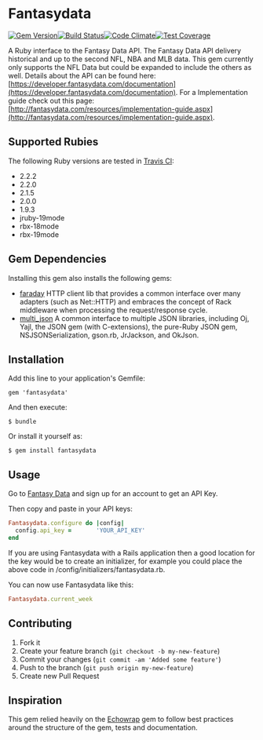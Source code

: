 # Fantasydata

[![Gem Version](https://badge.fury.io/rb/fantasydata.svg)](http://badge.fury.io/rb/fantasydata)[![Build Status](https://travis-ci.org/Drosty/fantasydata.svg?branch=master)](https://travis-ci.org/Drosty/fantasydata)[![Code Climate](https://codeclimate.com/github/Drosty/fantasydata/badges/gpa.svg)](https://codeclimate.com/github/Drosty/fantasydata)[![Test Coverage](https://codeclimate.com/github/Drosty/fantasydata/badges/coverage.svg)](https://codeclimate.com/github/Drosty/fantasydata/coverage)


A Ruby interface to the Fantasy Data API.  The Fantasy Data API delivery historical and up to the second NFL, NBA and MLB data.  This gem currently only supports the NFL Data but could be expanded to include the others as well.  Details about the API can be found here: [https://developer.fantasydata.com/documentation](https://developer.fantasydata.com/documentation).  For a Implementation guide check out this page: [http://fantasydata.com/resources/implementation-guide.aspx](http://fantasydata.com/resources/implementation-guide.aspx).

## Supported Rubies

The following Ruby versions are tested in [Travis CI](https://travis-ci.org/Drosty/fantasydata):
 * 2.2.2
 * 2.2.0
 * 2.1.5
 * 2.0.0
 * 1.9.3
 * jruby-19mode
 * rbx-18mode
 * rbx-19mode

## Gem Dependencies

Installing this gem also installs the following gems:

 - [faraday](https://github.com/lostisland/faraday) HTTP client lib that provides a common interface over many adapters (such as Net::HTTP) and embraces the concept of Rack middleware when processing the request/response cycle.
 - [multi_json](https://github.com/intridea/multi_json) A common interface to multiple JSON libraries, including Oj, Yajl, the JSON gem (with C-extensions), the pure-Ruby JSON gem, NSJSONSerialization, gson.rb, JrJackson, and OkJson.

## Installation

Add this line to your application's Gemfile:

    gem 'fantasydata'

And then execute:

    $ bundle

Or install it yourself as:

    $ gem install fantasydata

## Usage

Go to [Fantasy Data](http://www.fantasydata.com) and sign up for an account to get an API Key.

Then copy and paste in your API keys:

```ruby
Fantasydata.configure do |config|
  config.api_key =       'YOUR_API_KEY'
end
```
If you are using Fantasydata with a Rails application then a good location for the key would be to create an initializer, for example you could place the above code in /config/initializers/fantasydata.rb.

You can now use Fantasydata like this:

```ruby
Fantasydata.current_week
```

## Contributing

1. Fork it
2. Create your feature branch (`git checkout -b my-new-feature`)
3. Commit your changes (`git commit -am 'Added some feature'`)
4. Push to the branch (`git push origin my-new-feature`)
5. Create new Pull Request

## Inspiration

This gem relied heavily on the [Echowrap](https://github.com/timcase/echowrap) gem to follow best practices around the structure of the gem, tests and documentation.
